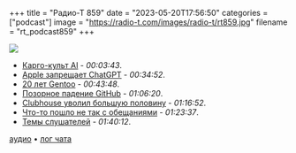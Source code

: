+++
title = "Радио-Т 859"
date = "2023-05-20T17:56:50"
categories = ["podcast"]
image = "https://radio-t.com/images/radio-t/rt859.jpg"
filename = "rt_podcast859"
+++

![](https://radio-t.com/images/radio-t/rt859.jpg)

- [Карго-культ AI](https://queue.acm.org/detail.cfm?id=3595860) - *00:03:43*.
- [Apple запрещает ChatGPT](https://gizmodo.com/apple-is-building-its-own-ai-bans-staff-from-chatgpt-1850453858?utm_source=twitter) - *00:34:52*.
- [20 лет Gentoo](https://blog.nawaz.org/posts/2023/May/20-years-of-gentoo/) - *00:43:48*.
- [Позорное падение GitHub](https://github.blog/2023-05-16-addressing-githubs-recent-availability-issues/) - *01:06:20*.
- [Clubhouse уволил большую половину](https://blog.clubhouse.com/april-27-2023/) - *01:16:52*.
- [Что-то пошло не так с обещаниями](https://crnkovic.dev/testing-converso/) - *01:23:37*.
- [Темы слушателей](https://radio-t.com/p/2023/05/18/prep-859/) - *01:40:12*.

[аудио](https://cdn.radio-t.com/rt_podcast859.mp3) • [лог чата](https://chat.radio-t.com/logs/radio-t-859.html)
<audio src="https://cdn.radio-t.com/rt_podcast859.mp3" preload="none"></audio>
